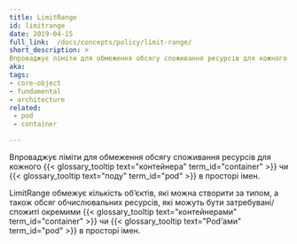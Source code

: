 ```yaml
---
title: LimitRange
id: limitrange
date: 2019-04-15
full_link:  /docs/concepts/policy/limit-range/
short_description: >
Впроваджує ліміти для обмеження обсягу споживання ресурсів для кожного контейнера чи Podʼу в просторі імен.
aka: 
tags:
- core-object
- fundamental
- architecture
related:
 - pod
 - container

---
```

 Впроваджує ліміти для обмеження обсягу споживання ресурсів для кожного {{< glossary_tooltip text="контейнера" term_id="container" >}} чи {{< glossary_tooltip text="поду" term_id="pod" >}} в просторі імен.

<!--more--> 
LimitRange обмежує кількість обʼєктів, які можна створити за типом, а також обсяг обчислювальних ресурсів, які можуть бути затребувані/спожиті окремими {{< glossary_tooltip text="контейнерами" term_id="container" >}} чи {{< glossary_tooltip text="Podʼами" term_id="pod" >}} в просторі імен.